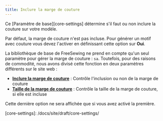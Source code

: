 ```yaml
---
title: Inclure la marge de couture
---
```


Ce [Paramètre de base][core-settings] détermine s'il faut ou non inclure la couture sur votre modèle.

Par défaut, la marge de couture n'est pas incluse. Pour générer un motif avec couture vous devez l'activer en définissant cette option sur **Oui**.

<Note>

La bibliothèque de base de FreeSewing ne prend en compte qu'un seul paramètre pour gérer la marge de couture : `sa`.
Toutefois, pour des raisons de commodité, nous avons divisé cette fonction en deux paramètres différents sur le site web :

- **[Inclure la marge de couture](/docs/site/draft/core-settings/sabool)** : Contrôle l'inclusion ou non de la marge de couture
- **[Taille de la marge de couture](/docs/site/draft/core-settings/samm)** : Contrôle la taille de la marge de couture, si elle est incluse

Cette dernière option ne sera affichée que si vous avez activé la première.

</Note>
[core-settings]: /docs/site/draft/core-settings/
